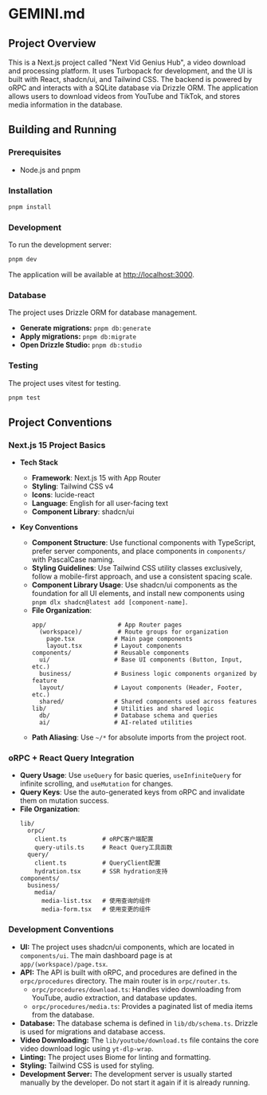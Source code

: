 # GEMINI.md

## Project Overview

This is a Next.js project called "Next Vid Genius Hub", a video download and processing platform. It uses Turbopack for development, and the UI is built with React, shadcn/ui, and Tailwind CSS. The backend is powered by oRPC and interacts with a SQLite database via Drizzle ORM. The application allows users to download videos from YouTube and TikTok, and stores media information in the database.

## Building and Running

### Prerequisites

- Node.js and pnpm

### Installation

```bash
pnpm install
```

### Development

To run the development server:

```bash
pnpm dev
```

The application will be available at [http://localhost:3000](http://localhost:3000).

### Database

The project uses Drizzle ORM for database management.

-   **Generate migrations:** `pnpm db:generate`
-   **Apply migrations:** `pnpm db:migrate`
-   **Open Drizzle Studio:** `pnpm db:studio`

### Testing

The project uses vitest for testing.

```bash
pnpm test
```

## Project Conventions

### Next.js 15 Project Basics

- **Tech Stack**
    - **Framework**: Next.js 15 with App Router
    - **Styling**: Tailwind CSS v4
    - **Icons**: lucide-react
    - **Language**: English for all user-facing text
    - **Component Library**: shadcn/ui

- **Key Conventions**
    - **Component Structure**: Use functional components with TypeScript, prefer server components, and place components in `components/` with PascalCase naming.
    - **Styling Guidelines**: Use Tailwind CSS utility classes exclusively, follow a mobile-first approach, and use a consistent spacing scale.
    - **Component Library Usage**: Use shadcn/ui components as the foundation for all UI elements, and install new components using `pnpm dlx shadcn@latest add [component-name]`.
    - **File Organization**:
        ```
        app/                    # App Router pages
          (workspace)/          # Route groups for organization
            page.tsx           # Main page components
            layout.tsx         # Layout components
        components/            # Reusable components
          ui/                  # Base UI components (Button, Input, etc.)
          business/            # Business logic components organized by feature
          layout/              # Layout components (Header, Footer, etc.)
          shared/              # Shared components used across features
        lib/                   # Utilities and shared logic
          db/                  # Database schema and queries
          ai/                  # AI-related utilities
        ```
    - **Path Aliasing**: Use `~/*` for absolute imports from the project root.

### oRPC + React Query Integration

- **Query Usage**: Use `useQuery` for basic queries, `useInfiniteQuery` for infinite scrolling, and `useMutation` for changes.
- **Query Keys**: Use the auto-generated keys from oRPC and invalidate them on mutation success.
- **File Organization**:
    ```
    lib/
      orpc/
        client.ts          # oRPC客户端配置
        query-utils.ts     # React Query工具函数
      query/
        client.ts          # QueryClient配置
        hydration.tsx      # SSR hydration支持
    components/
      business/
        media/
          media-list.tsx   # 使用查询的组件
          media-form.tsx   # 使用变更的组件
    ```

### Development Conventions

-   **UI:** The project uses shadcn/ui components, which are located in `components/ui`. The main dashboard page is at `app/(workspace)/page.tsx`.
-   **API:** The API is built with oRPC, and procedures are defined in the `orpc/procedures` directory. The main router is in `orpc/router.ts`.
    -   `orpc/procedures/download.ts`: Handles video downloading from YouTube, audio extraction, and database updates.
    -   `orpc/procedures/media.ts`: Provides a paginated list of media items from the database.
-   **Database:** The database schema is defined in `lib/db/schema.ts`. Drizzle is used for migrations and database access.
-   **Video Downloading:** The `lib/youtube/download.ts` file contains the core video download logic using `yt-dlp-wrap`.
-   **Linting:** The project uses Biome for linting and formatting.
-   **Styling:** Tailwind CSS is used for styling.
-   **Development Server:** The development server is usually started manually by the developer. Do not start it again if it is already running.
